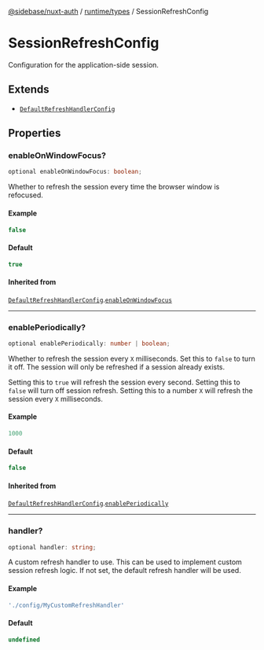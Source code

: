 [@sidebase/nuxt-auth](../../../index.md) / [runtime/types](../index.md) / SessionRefreshConfig

# SessionRefreshConfig

Configuration for the application-side session.

## Extends

- [`DefaultRefreshHandlerConfig`](DefaultRefreshHandlerConfig.md)

## Properties

### enableOnWindowFocus?

```ts
optional enableOnWindowFocus: boolean;
```

Whether to refresh the session every time the browser window is refocused.

#### Example

```ts
false
```

#### Default

```ts
true
```

#### Inherited from

[`DefaultRefreshHandlerConfig`](DefaultRefreshHandlerConfig.md).[`enableOnWindowFocus`](DefaultRefreshHandlerConfig.md#enableonwindowfocus)

***

### enablePeriodically?

```ts
optional enablePeriodically: number | boolean;
```

Whether to refresh the session every `X` milliseconds. Set this to `false` to turn it off. The session will only be refreshed if a session already exists.

Setting this to `true` will refresh the session every second.
Setting this to `false` will turn off session refresh.
Setting this to a number `X` will refresh the session every `X` milliseconds.

#### Example

```ts
1000
```

#### Default

```ts
false
```

#### Inherited from

[`DefaultRefreshHandlerConfig`](DefaultRefreshHandlerConfig.md).[`enablePeriodically`](DefaultRefreshHandlerConfig.md#enableperiodically)

***

### handler?

```ts
optional handler: string;
```

A custom refresh handler to use. This can be used to implement custom session refresh logic. If not set, the default refresh handler will be used.

#### Example

```ts
'./config/MyCustomRefreshHandler'
```

#### Default

```ts
undefined
```
